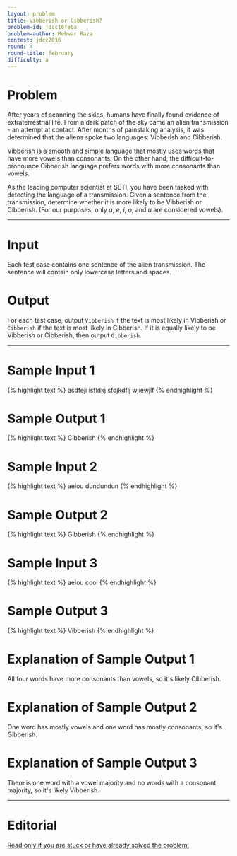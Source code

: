 ```yaml
---
layout: problem
title: Vibberish or Cibberish?
problem-id: jdcc16feba
problem-author: Mehwar Raza
contest: jdcc2016
round: 4
round-title: february
difficulty: a
---
```


# Problem
After years of scanning the skies, humans have finally found evidence of extraterrestrial life. From a dark patch of the sky came an alien transmission - an attempt at contact. After months of painstaking analysis, it was determined that the aliens spoke two languages: Vibberish and Cibberish.

Vibberish is a smooth and simple language that mostly uses words that have more vowels than consonants. On the other hand, the difficult-to-pronounce Cibberish language prefers words with more consonants than vowels.

As the leading computer scientist at SETI, you have been tasked with detecting the language of a transmission. Given a sentence from the transmission, determine whether it is more likely to be Vibberish or Cibberish. (For our purposes, only _a_, _e_, _i_, _o_, and _u_ are considered vowels).

---

# Input
Each test case contains one sentence of the alien transmission. The sentence will contain only lowercase letters and spaces.

# Output
For each test case, output `Vibberish` if the text is most likely in Vibberish or `Cibberish` if the text is most likely in Cibberish. If it is equally likely to be Vibberish or Cibberish, then output `Gibberish`.

---

# Sample Input 1
{% highlight text %}
asdfeji isfldkj sfdjkdflj wjiewjlf
{% endhighlight %}

# Sample Output 1
{% highlight text %}
Cibberish
{% endhighlight %}

# Sample Input 2
{% highlight text %}
aeiou dundundun
{% endhighlight %}

# Sample Output 2
{% highlight text %}
Gibberish
{% endhighlight %}

# Sample Input 3
{% highlight text %}
aeiou cool
{% endhighlight %}

# Sample Output 3
{% highlight text %}
Vibberish
{% endhighlight %}

# Explanation of Sample Output 1
All four words have more consonants than vowels, so it's likely Cibberish.

# Explanation of Sample Output 2
One word has mostly vowels and one word has mostly consonants, so it's Gibberish.

# Explanation of Sample Output 3
There is one word with a vowel majority and no words with a consonant majority, so it's likely Vibberish.

---

# Editorial
[Read only if you are stuck or have already solved the problem.](/cpt-editorials/jdcc/2016/february/a)
